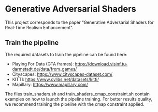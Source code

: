# Generative Adversarial Shaders

This project corresponds to the paper "Generative Adversarial Shaders for Real-Time Realism Enhancement".

## Train the pipeline

The required datasets to train the pipeline can be found here:

- Playing For Data (GTA frames): https://download.visinf.tu-darmstadt.de/data/from_games/
- Cityscapes: https://www.cityscapes-dataset.com/
- KITTI: https://www.cvlibs.net/datasets/kitti/
- Mapillary: https://www.mapillary.com/

The files train_shaders.sh and train_shaders_cmap_constraint.sh contain examples on how to launch the pipeline training. For better results quality, we recommend training the pipeline with the cmap constraint applied.
